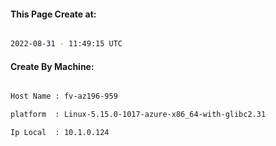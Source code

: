 
   
#### This Page Create at:

```bash

2022-08-31 - 11:49:15 UTC

```

#### Create By Machine:

```bash

Host Name : fv-az196-959

platform  : Linux-5.15.0-1017-azure-x86_64-with-glibc2.31

Ip Local  : 10.1.0.124

```

